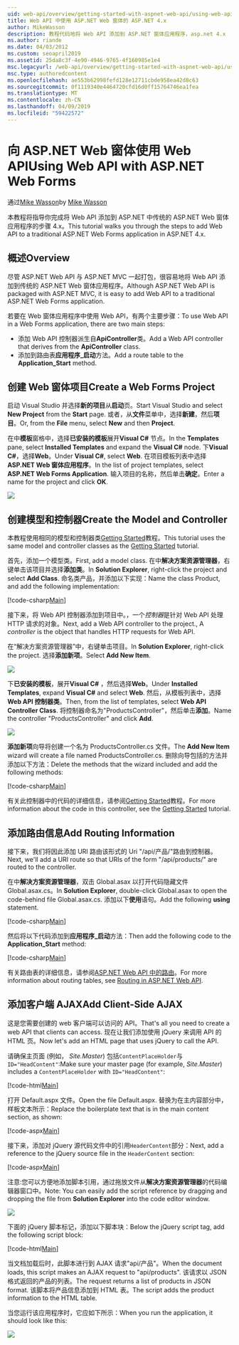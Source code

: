 ```yaml
---
uid: web-api/overview/getting-started-with-aspnet-web-api/using-web-api-with-aspnet-web-forms
title: Web API 中使用 ASP.NET Web 窗体的 ASP.NET 4.x
author: MikeWasson
description: 教程代码地将 Web API 添加到 ASP.NET 窗体应用程序，asp.net 4.x
ms.author: riande
ms.date: 04/03/2012
ms.custom: seoapril2019
ms.assetid: 25da8c3f-4e90-4946-9765-4f160985e1e4
msc.legacyurl: /web-api/overview/getting-started-with-aspnet-web-api/using-web-api-with-aspnet-web-forms
msc.type: authoredcontent
ms.openlocfilehash: ae553b62998fefd128e12711cbde958ea42d8c63
ms.sourcegitcommit: 0f1119340e4464720cfd16d0ff15764746ea1fea
ms.translationtype: MT
ms.contentlocale: zh-CN
ms.lasthandoff: 04/09/2019
ms.locfileid: "59422572"
---
```

# <a name="using-web-api-with-aspnet-web-forms"></a><span data-ttu-id="aeeaa-103">向 ASP.NET Web 窗体使用 Web API</span><span class="sxs-lookup"><span data-stu-id="aeeaa-103">Using Web API with ASP.NET Web Forms</span></span>

<span data-ttu-id="aeeaa-104">通过[Mike Wasson](https://github.com/MikeWasson)</span><span class="sxs-lookup"><span data-stu-id="aeeaa-104">by [Mike Wasson](https://github.com/MikeWasson)</span></span>

<span data-ttu-id="aeeaa-105">本教程将指导你完成将 Web API 添加到 ASP.NET 中传统的 ASP.NET Web 窗体应用程序的步骤 4.x。</span><span class="sxs-lookup"><span data-stu-id="aeeaa-105">This tutorial walks you through the steps to add Web API to a traditional ASP.NET Web Forms application in ASP.NET 4.x.</span></span> 

## <a name="overview"></a><span data-ttu-id="aeeaa-106">概述</span><span class="sxs-lookup"><span data-stu-id="aeeaa-106">Overview</span></span>

<span data-ttu-id="aeeaa-107">尽管 ASP.NET Web API 与 ASP.NET MVC 一起打包，很容易地将 Web API 添加到传统的 ASP.NET Web 窗体应用程序。</span><span class="sxs-lookup"><span data-stu-id="aeeaa-107">Although ASP.NET Web API is packaged with ASP.NET MVC, it is easy to add Web API to a traditional ASP.NET Web Forms application.</span></span>

<span data-ttu-id="aeeaa-108">若要在 Web 窗体应用程序中使用 Web API，有两个主要步骤：</span><span class="sxs-lookup"><span data-stu-id="aeeaa-108">To use Web API in a Web Forms application, there are two main steps:</span></span>

- <span data-ttu-id="aeeaa-109">添加 Web API 控制器派生自**ApiController**类。</span><span class="sxs-lookup"><span data-stu-id="aeeaa-109">Add a Web API controller that derives from the **ApiController** class.</span></span>
- <span data-ttu-id="aeeaa-110">添加到路由表**应用程序\_启动**方法。</span><span class="sxs-lookup"><span data-stu-id="aeeaa-110">Add a route table to the **Application\_Start** method.</span></span>

## <a name="create-a-web-forms-project"></a><span data-ttu-id="aeeaa-111">创建 Web 窗体项目</span><span class="sxs-lookup"><span data-stu-id="aeeaa-111">Create a Web Forms Project</span></span>

<span data-ttu-id="aeeaa-112">启动 Visual Studio 并选择**新的项目**从**启动**页。</span><span class="sxs-lookup"><span data-stu-id="aeeaa-112">Start Visual Studio and select **New Project** from the **Start** page.</span></span> <span data-ttu-id="aeeaa-113">或者，从**文件**菜单中，选择**新建**，然后**项目**。</span><span class="sxs-lookup"><span data-stu-id="aeeaa-113">Or, from the **File** menu, select **New** and then **Project**.</span></span>

<span data-ttu-id="aeeaa-114">在中**模板**窗格中，选择**已安装的模板**展开**Visual C#** 节点。</span><span class="sxs-lookup"><span data-stu-id="aeeaa-114">In the **Templates** pane, select **Installed Templates** and expand the **Visual C#** node.</span></span> <span data-ttu-id="aeeaa-115">下**Visual C#**，选择**Web**。</span><span class="sxs-lookup"><span data-stu-id="aeeaa-115">Under **Visual C#**, select **Web**.</span></span> <span data-ttu-id="aeeaa-116">在项目模板列表中选择**ASP.NET Web 窗体应用程序**。</span><span class="sxs-lookup"><span data-stu-id="aeeaa-116">In the list of project templates, select **ASP.NET Web Forms Application**.</span></span> <span data-ttu-id="aeeaa-117">输入项目的名称，然后单击**确定**。</span><span class="sxs-lookup"><span data-stu-id="aeeaa-117">Enter a name for the project and click **OK**.</span></span>

![](using-web-api-with-aspnet-web-forms/_static/image1.png)

## <a name="create-the-model-and-controller"></a><span data-ttu-id="aeeaa-118">创建模型和控制器</span><span class="sxs-lookup"><span data-stu-id="aeeaa-118">Create the Model and Controller</span></span>

<span data-ttu-id="aeeaa-119">本教程使用相同的模型和控制器类[Getting Started](tutorial-your-first-web-api.md)教程。</span><span class="sxs-lookup"><span data-stu-id="aeeaa-119">This tutorial uses the same model and controller classes as the [Getting Started](tutorial-your-first-web-api.md) tutorial.</span></span>

<span data-ttu-id="aeeaa-120">首先，添加一个模型类。</span><span class="sxs-lookup"><span data-stu-id="aeeaa-120">First, add a model class.</span></span> <span data-ttu-id="aeeaa-121">在中**解决方案资源管理器**，右键单击该项目并选择**添加类**。</span><span class="sxs-lookup"><span data-stu-id="aeeaa-121">In **Solution Explorer**, right-click the project and select **Add Class**.</span></span> <span data-ttu-id="aeeaa-122">命名类产品，并添加以下实现：</span><span class="sxs-lookup"><span data-stu-id="aeeaa-122">Name the class Product, and add the following implementation:</span></span>

[!code-csharp[Main](using-web-api-with-aspnet-web-forms/samples/sample1.cs)]

<span data-ttu-id="aeeaa-123">接下来，将 Web API 控制器添加到项目中。，一个*控制器*是针对 Web API 处理 HTTP 请求的对象。</span><span class="sxs-lookup"><span data-stu-id="aeeaa-123">Next, add a Web API controller to the project., A *controller* is the object that handles HTTP requests for Web API.</span></span>

<span data-ttu-id="aeeaa-124">在“解决方案资源管理器”中，右键单击项目。</span><span class="sxs-lookup"><span data-stu-id="aeeaa-124">In **Solution Explorer**, right-click the project.</span></span> <span data-ttu-id="aeeaa-125">选择**添加新项**。</span><span class="sxs-lookup"><span data-stu-id="aeeaa-125">Select **Add New Item**.</span></span>

![](using-web-api-with-aspnet-web-forms/_static/image2.png)

<span data-ttu-id="aeeaa-126">下**已安装的模板**，展开**Visual C#** ，然后选择**Web**。</span><span class="sxs-lookup"><span data-stu-id="aeeaa-126">Under **Installed Templates**, expand **Visual C#** and select **Web**.</span></span> <span data-ttu-id="aeeaa-127">然后，从模板列表中，选择**Web API 控制器类**。</span><span class="sxs-lookup"><span data-stu-id="aeeaa-127">Then, from the list of templates, select **Web API Controller Class**.</span></span> <span data-ttu-id="aeeaa-128">将控制器命名为"ProductsController"，然后单击**添加**。</span><span class="sxs-lookup"><span data-stu-id="aeeaa-128">Name the controller "ProductsController" and click **Add**.</span></span>

![](using-web-api-with-aspnet-web-forms/_static/image3.png)

<span data-ttu-id="aeeaa-129">**添加新项**向导将创建一个名为 ProductsController.cs 文件。</span><span class="sxs-lookup"><span data-stu-id="aeeaa-129">The **Add New Item** wizard will create a file named ProductsController.cs.</span></span> <span data-ttu-id="aeeaa-130">删除向导包括的方法并添加以下方法：</span><span class="sxs-lookup"><span data-stu-id="aeeaa-130">Delete the methods that the wizard included and add the following methods:</span></span>

[!code-csharp[Main](using-web-api-with-aspnet-web-forms/samples/sample2.cs)]

<span data-ttu-id="aeeaa-131">有关此控制器中的代码的详细信息，请参阅[Getting Started](tutorial-your-first-web-api.md)教程。</span><span class="sxs-lookup"><span data-stu-id="aeeaa-131">For more information about the code in this controller, see the [Getting Started](tutorial-your-first-web-api.md) tutorial.</span></span>

## <a name="add-routing-information"></a><span data-ttu-id="aeeaa-132">添加路由信息</span><span class="sxs-lookup"><span data-stu-id="aeeaa-132">Add Routing Information</span></span>

<span data-ttu-id="aeeaa-133">接下来，我们将因此添加 URI 路由该形式的 Uri &quot;/api/产品/&quot;路由到控制器。</span><span class="sxs-lookup"><span data-stu-id="aeeaa-133">Next, we'll add a URI route so that URIs of the form &quot;/api/products/&quot; are routed to the controller.</span></span>

<span data-ttu-id="aeeaa-134">在中**解决方案资源管理器**，双击 Global.asax 以打开代码隐藏文件 Global.asax.cs。</span><span class="sxs-lookup"><span data-stu-id="aeeaa-134">In **Solution Explorer**, double-click Global.asax to open the code-behind file Global.asax.cs.</span></span> <span data-ttu-id="aeeaa-135">添加以下**使用**语句。</span><span class="sxs-lookup"><span data-stu-id="aeeaa-135">Add the following **using** statement.</span></span>

[!code-csharp[Main](using-web-api-with-aspnet-web-forms/samples/sample3.cs)]

<span data-ttu-id="aeeaa-136">然后将以下代码添加到**应用程序\_启动**方法：</span><span class="sxs-lookup"><span data-stu-id="aeeaa-136">Then add the following code to the **Application\_Start** method:</span></span>

[!code-csharp[Main](using-web-api-with-aspnet-web-forms/samples/sample4.cs)]

<span data-ttu-id="aeeaa-137">有关路由表的详细信息，请参阅[ASP.NET Web API 中的路由](../web-api-routing-and-actions/routing-in-aspnet-web-api.md)。</span><span class="sxs-lookup"><span data-stu-id="aeeaa-137">For more information about routing tables, see [Routing in ASP.NET Web API](../web-api-routing-and-actions/routing-in-aspnet-web-api.md).</span></span>

## <a name="add-client-side-ajax"></a><span data-ttu-id="aeeaa-138">添加客户端 AJAX</span><span class="sxs-lookup"><span data-stu-id="aeeaa-138">Add Client-Side AJAX</span></span>

<span data-ttu-id="aeeaa-139">这是您需要创建的 web 客户端可以访问的 API。</span><span class="sxs-lookup"><span data-stu-id="aeeaa-139">That's all you need to create a web API that clients can access.</span></span> <span data-ttu-id="aeeaa-140">现在让我们添加使用 jQuery 来调用 API 的 HTML 页。</span><span class="sxs-lookup"><span data-stu-id="aeeaa-140">Now let's add an HTML page that uses jQuery to call the API.</span></span>

<span data-ttu-id="aeeaa-141">请确保主页面 (例如， *Site.Master*) 包括`ContentPlaceHolder`与`ID="HeadContent"`:</span><span class="sxs-lookup"><span data-stu-id="aeeaa-141">Make sure your master page (for example, *Site.Master*) includes a `ContentPlaceHolder` with `ID="HeadContent"`:</span></span>

[!code-html[Main](using-web-api-with-aspnet-web-forms/samples/sample8.html)]

<span data-ttu-id="aeeaa-142">打开 Default.aspx 文件。</span><span class="sxs-lookup"><span data-stu-id="aeeaa-142">Open the file Default.aspx.</span></span> <span data-ttu-id="aeeaa-143">替换为在主内容部分中，样板文本所示：</span><span class="sxs-lookup"><span data-stu-id="aeeaa-143">Replace the boilerplate text that is in the main content section, as shown:</span></span>

[!code-aspx[Main](using-web-api-with-aspnet-web-forms/samples/sample5.aspx)]

<span data-ttu-id="aeeaa-144">接下来，添加对 jQuery 源代码文件中的引用`HeaderContent`部分：</span><span class="sxs-lookup"><span data-stu-id="aeeaa-144">Next, add a reference to the jQuery source file in the `HeaderContent` section:</span></span>

[!code-aspx[Main](using-web-api-with-aspnet-web-forms/samples/sample6.aspx?highlight=2)]

<span data-ttu-id="aeeaa-145">注意:您可以方便地添加脚本引用，通过拖放文件从**解决方案资源管理器**的代码编辑器窗口中。</span><span class="sxs-lookup"><span data-stu-id="aeeaa-145">Note: You can easily add the script reference by dragging and dropping the file from **Solution Explorer** into the code editor window.</span></span>

![](using-web-api-with-aspnet-web-forms/_static/image4.png)

<span data-ttu-id="aeeaa-146">下面的 jQuery 脚本标记，添加以下脚本块：</span><span class="sxs-lookup"><span data-stu-id="aeeaa-146">Below the jQuery script tag, add the following script block:</span></span>

[!code-html[Main](using-web-api-with-aspnet-web-forms/samples/sample7.html)]

<span data-ttu-id="aeeaa-147">当文档加载后时，此脚本进行到 AJAX 请求&quot;api/产品&quot;。</span><span class="sxs-lookup"><span data-stu-id="aeeaa-147">When the document loads, this script makes an AJAX request to &quot;api/products&quot;.</span></span> <span data-ttu-id="aeeaa-148">该请求以 JSON 格式返回的产品的列表。</span><span class="sxs-lookup"><span data-stu-id="aeeaa-148">The request returns a list of products in JSON format.</span></span> <span data-ttu-id="aeeaa-149">该脚本将产品信息添加到 HTML 表。</span><span class="sxs-lookup"><span data-stu-id="aeeaa-149">The script adds the product information to the HTML table.</span></span>

<span data-ttu-id="aeeaa-150">当您运行该应用程序时，它应如下所示：</span><span class="sxs-lookup"><span data-stu-id="aeeaa-150">When you run the application, it should look like this:</span></span>

![](using-web-api-with-aspnet-web-forms/_static/image5.png)
